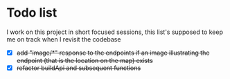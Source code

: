 # Todo list

I work on this project in short focused sessions, this list's supposed to keep me on track when I revisit the codebase

- [x] ~~add "image/*" response to the endpoints if an image illustrating the endpoint (that is the location on the map) exists~~
- [x]  ~~refactor buildApi and subsequent functions~~
